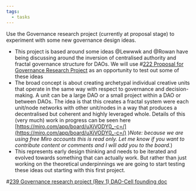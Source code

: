 ```yaml
---
tags:
  - tasks
---
```

Use the Governance research project (currently at proposal stage) to experiment with some new governance design ideas. 
- This project is based around some ideas @Lewwwk and @Rowan  have being discussing around the inversion of centralised authority and fractal governance structure for DAOs. We will use #[222 Proposal for Governance Research Project](222%20Proposal%20for%20Governance%20Research%20Project) as an opportunity to test out some of these ideas 
- The broad concept is about creating archetypal individual creative units that operate in the same way with respect to governance and decision-making. A unit can be a large DAO or a small project within a DAO or between DAOs. The idea is that this creates a fractal system were each unit/node networks with other unit/nodes in a way that produces a decentralised but coherent and highly leveraged whole. Details of this (very much) work in progress can be seen here [https://miro.com/app/board/uXjVODY0_-c=/](https://miro.com/app/board/uXjVODY0_-c=/)  )_Note: because we are using free Miro accounts this is read only. Let me know if you want to contribute content or comments and I will add you to the board._)
- This represents early design thinking and needs to be iterated and evolved towards something that can actually work. But rather than just working on the theoretical underpinnings we are going to start testing these ideas out starting with this first project. 

#[239 Governance research project (Rev 1) DAO-Cell founding doc](239%20Governance%20research%20project%20(Rev%201)%20DAO-Cell%20founding%20doc) 